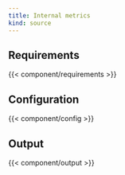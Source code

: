 ```yaml
---
title: Internal metrics
kind: source
---
```


## Requirements

{{< component/requirements >}}

## Configuration

{{< component/config >}}

## Output

{{< component/output >}}
